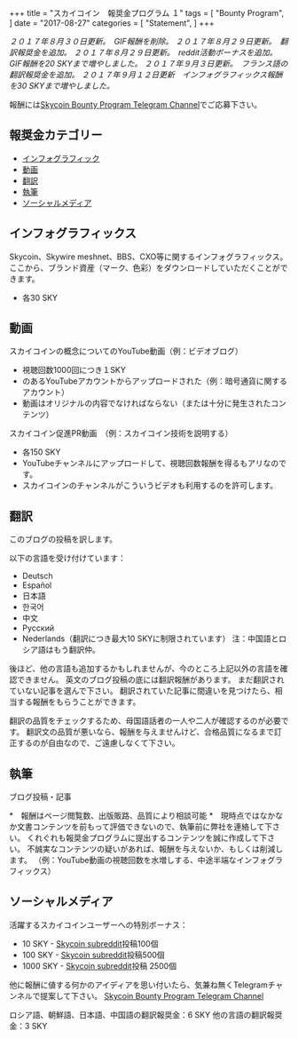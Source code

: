 +++
title = "スカイコイン　報奨金プログラム １"
tags = [
    "Bounty Program",
]
date = "2017-08-27"
categories = [
    "Statement",
]
+++

*２０１７年８月３０日更新。　GIF報酬を削除。
２０１７年８月２９日更新。　翻訳報奨金を追加。
２０１７年８月２９日更新。　reddit活動ボーナスを追加。GIF報酬を20 SKYまで増やしました。
２０１７年９月３日更新。　フランス語の翻訳報奨金を追加。
２０１７年９月１２日更新　インフォグラフィックス報酬を30 SKYまで増やしました。*


報酬には[Skycoin Bounty Program Telegram Channel](https://t.me/skycoinbounty)でご応募下さい。


## 報奨金カテゴリー
<!-- MarkdownTOC autolink="true" bracket="round" -->

- [インフォグラフィック](#%E5%9B%BE%E5%BD%A2)
- [動画](#%E8%A7%86%E9%A2%91)
- [翻訳](#%E7%BF%BB%E8%AF%91)
- [執筆](#%E5%86%99%E4%BD%9C)
- [ソーシャルメディア](#%E7%A4%BE%E4%BA%A4%E5%AA%92%E4%BD%93%E5%8F%82%E4%B8%8E)

<!-- /MarkdownTOC -->

## インフォグラフィックス

Skycoin、Skywire meshnet、BBS、CXO等に関するインフォグラフィックス。
ここから、ブランド資産（マーク、色彩）をダウンロードしていただくことができます。
* 各30 SKY


## 動画

スカイコインの概念についてのYouTube動画（例：ビデオブログ）

* 視聴回数1000回につき１SKY
* のあるYouTubeアカウントからアップロードされた（例：暗号通貨に関するアカウント）
* 動画はオリジナルの内容でなければならない（または十分に発生されたコンテンツ） 

スカイコイン促進PR動画　（例：スカイコイン技術を説明する）

* 各150 SKY
* YouTubeチャンネルにアップロードして、視聴回数報酬を得るもアリなのです。
* スカイコインのチャンネルがこういうビデオも利用するのを許可します。

## 翻訳

このブログの投稿を訳します。

以下の言語を受け付けています：

* Deutsch
* Español
* 日本語
* 한국어
* 中文
* Рyсский
* Nederlands（翻訳につき最大10 SKYに制限されています）
注：中国語とロシア語はもう翻訳仲。

後ほど、他の言語も追加するかもしれませんが、今のところ上記以外の言語を確認できません。
英文のブログ投稿の底には翻訳報酬があります。
まだ翻訳されていない記事を選んで下さい。
翻訳されていた記事に間違いを見つけたら、相当する報酬をもらうことができます。

翻訳の品質をチェックするため、母国語話者の一人や二人が確認するのが必要です。
翻訳文の品質が悪いなら、報酬を与えませんけど、合格品質になるまで訂正するのが自由なので、ご遠慮しなくて下さい。

## 執筆

ブログ投稿・記事

*　報酬はページ閲覧数、出版販路、品質により相談可能
*　現時点ではなかなか文書コンテンツを前もって評価できないので、執筆前に弊社を連絡して下さい。
くれぐれも報奨金プログラムに提出するコンテンツを誠に作成して下さい。
不誠実なコンテンツの疑いがあれば、報酬を与えないか、もしくは削減します。
（例：YouTube動画の視聴回数を水増しする、中途半端なインフォグラフィックス）

## ソーシャルメディア

活躍するスカイコインユーザーへの特別ボーナス：

* 10 SKY - [Skycoin subreddit](https://reddit.com/r/skycoinproject)投稿100個
* 100 SKY - [Skycoin subreddit](https://reddit.com/r/skycoinproject)投稿500個
* 1000 SKY - [Skycoin subreddit](https://reddit.com/r/skycoinproject)投稿 2500個

他に報酬に値する何かのアイディアを思い付いたら、気兼ね無くTelegramチャンネルで提案して下さい。
[Skycoin Bounty Program Telegram Channel](https://t.me/skycoinbounty)

ロシア語、朝鮮語、日本語、中国語の翻訳報奨金：6 SKY
他の言語の翻訳報奨金：3 SKY
